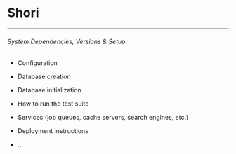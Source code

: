 # Shori

***

###### System Dependencies, Versions & Setup


* Configuration

* Database creation

* Database initialization

* How to run the test suite

* Services (job queues, cache servers, search engines, etc.)

* Deployment instructions

* ...

